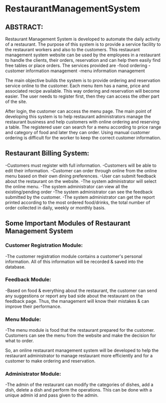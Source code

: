 # RestaurantManagementSystem

## ABSTRACT:
Restaurant Management System is developed to automate the daily activity of a restaurant. The purpose of this system is to provide a service facility to the restaurant workers and also to the customers. This restaurant management system website can be used by the employees in a restaurant to handle the clients, their orders, reservation and can help them easily find free tables or place orders. The services provided are
    -food ordering
    -customer information management
    -menu information management

The main objective builds the system is to provide ordering and reservation service online to the customer. Each menu item has a name, price and associated recipe available. This way ordering and reservation will become easier. The user needs to register first, then they can access the other part of the site.
 
After login, the customer can access the menu page. The main point of developing this system is to help restaurant administrators manage the restaurant business and help customers with online ordering and reserving a table. The registered user can search for a menu according to price range and category of food and later they can order. Using manual customer ordering is difficult for the worker to keep the correct customer information.


## Restaurant Billing System:
-Customers must register with full information.
-Customers will be able to edit their information.
-Customer can order through online from the online menu based on their own dining preferences.
-User can submit feedback about the restaurant on the website.
-The system administrator will select the online menu.
-The system administrator can view all the existing/pending order
-The system administrator can see the feedback submitted by the customer.
-The system administrator can get the report printed according to the most ordered food/drinks, the total number of order collected in daily, weekly or monthly basis. 
 

## Some Important Modules of Restaurant Management System

### Customer Registration Module:
 
-The customer registration module contains a customer's personal information. All of this information will be recorded & saved into the database.
 
 
### Feedback Module:
 
-Based on food & everything about the restaurant, the customer can send any suggestions or report any bad side about the restaurant on the feedback page. Thus, the management will know their mistakes & can improve their performance.
 
### Menu Module:
 
-The menu module is food that the restaurant prepared for the customer. Customers can see the menu from the website and make the decision for what to order.
 
So, an online restaurant management system will be developed to help the restaurant administrator to manage restaurant more efficiently and for a customer to make ordering and reservation.  

### Administrator Module:

-The admin of the restaurant can modify the categories of dishes, add a dish, delete a dish and perform the operations. This can be done with a unique admin id and pass given to the admin.
